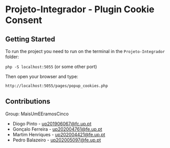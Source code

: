 # Projeto-Integrador - Plugin Cookie Consent

## Getting Started

To run the project you need to run on the terminal in the `Projeto-Integrador` folder:

`php -S localhost:5055` (or some other port)

Then open your browser and type:

`http://localhost:5055/pages/popup_cookies.php`


## Contributions

Group: MaisUmEEramosCinco

- Diogo Pinto - up201906067@fc.up.pt
- Gonçalo Ferreira - up202004761@fe.up.pt
- Martim Henriques - up202004421@fe.up.pt
- Pedro Balazeiro - up202005097@fe.up.pt
